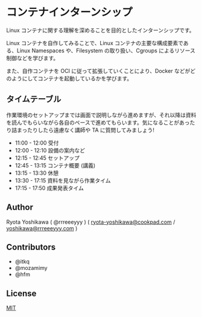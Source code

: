# コンテナインターンシップ

Linux コンテナに関する理解を深めることを目的としたインターンシップです。

Linux コンテナを自作してみることで、Linux コンテナの主要な構成要素である、Linux Namespaces や、Filesystem の取り扱い、Cgroups によるリソース制御などを学びます。

また、自作コンテナを OCI に従って拡張していくことにより、Docker などがどのようにしてコンテナを起動しているかを学びます。

## タイムテーブル

作業環境のセットアップまでは画面で説明しながら進めますが、それ以降は資料を読んでもらいながら各自のペースで進めてもらいます。気になることがあったり詰まったりしたら遠慮なく講師や TA に質問してみましょう!

- 11:00 - 12:00 受付
- 12:00 - 12:10 設備の案内など
- 12:15 - 12:45 セットアップ
- 12:45 - 13:15 コンテナ概要 (講義)
- 13:15 - 13:30 休憩
- 13:30 - 17:15 資料を見ながら作業タイム
- 17:15 - 17:50 成果発表タイム

## Author

Ryota Yoshikawa ( @rrreeeyyy ) ( <ryota-yoshikawa@cookpad.com> / <yoshikawa@rrreeeyyy.com> )

## Contributors

- @itkq
- @mozamimy
- @hfm

## License

[MIT](https://opensource.org/licenses/MIT)
